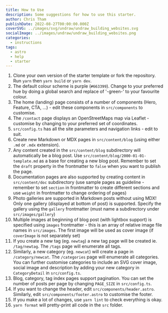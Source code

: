 ```yaml
---
title: How to Use
description: Some suggestions for how to use this starter.
author: Chris Tham
publishDate: 2022-08-27T00:00:00.000Z
coverSVG: ../images/svg/undraw/undraw_building_websites.svg
socialImage: ../images/undraw/undraw_building_websites.png
categories:
  - instructions
tags:
  - astro
  - help
  - starter
---
```


1. Clone your own version of the starter template or fork the repository. Run `yarn` then `yarn build` or `yarn dev`.
2. The default colour scheme is purple (`#663399`). Change to your preferred hue by doing a global search and replace of '-green-' to your favourite colour.
3. The home (landing) page consists of a number of components (Hero, Feature, CTA, ...) - edit these components in `src/components` to customise.
4. The `/contact` page displays an OpenStreetMaps map via Leaflet - customise by changing to your preferred set of coordinates.
5. `src/config.ts` has all the site parameters and navigation links - edit to suit.
6. Create new Markdown or MDX pages in `src/content/blog` (using either `.md` or `.mdx` extension).
7. Any content created in the `src/content/blog` subdirectory will automatically be a blog post. Use `src/content/blog/2000-01-01-template.md` as a base for creating a new blog post. Remember to set the `draft` property in the frontmatter to `false` when you want to publish the page.
8. Documentation pages are also supported by creating content in `src/content/doc` subdirectory (use sample pages as guideline - remember to set `section` in frontmatter to create different sections and use `weight` in frontmatter to change ordering of pages)
9. Photo galleries are supported in Markdown posts without using MDX! Only one gallery (displayed at bottom of post) is supported. Specify the gallery using the `gallery` frontmatter (must name a subdirectory under `src/images/gallery`)
10. Multiple images at beginning of blog post (with lightbox support) is specified using `images` frontmatter - this is an array of relative image file names in `src/images`. The first image will be used as cover image (if `coverImage` is not separately set)
11. If you create a new tag (eg. `newtag`) a new tag page will be created ie. `/tag/newtag`. The `/tags` page will enumerate all tags.
12. Similarly, a new category (eg. `newcat`) will create a page in `/category/newcat`. The `/categories` page will enumerate all categories. You can further customise categories to include an SVG cover image, social image and description by adding your new category in `CategoryDetail` in `src/config.ts`.
13. Blog, category, tag index pages support pagination. You can set the number of posts per page by changing `PAGE_SIZE` in `src/config.ts`.
14. If you want to change the header, edit `src/components/header.astro`. Similarly, edit `src/components/footer.astro` to customise the footer.
15. If you make a lot of changes, use `yarn lint` to check everything is okay.
16. `yarn format` will pretty-print all code in the `src` folder.
